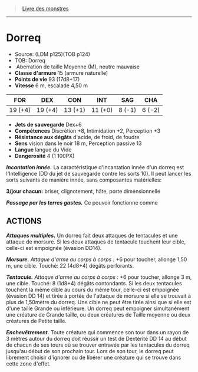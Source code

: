 ﻿> [Livre des monstres](tome_of_beasts_old.md)

---

# Dorreq

- Source: (LDM p125)(TOB p124)
- TOB: Dorreq
-  Aberration de taille Moyenne (M), neutre mauvaise
- **Classe d'armure** 15 (armure naturelle)
- **Points de vie** 93 (17d8+17)
- **Vitesse** 6 m, escalade 4,50 m

|FOR|DEX|CON|INT|SAG|CHA|
|---|---|---|---|---|---|
|19 (+4)|19 (+4)|13 (+1)|11 (+0)|8 (-1)|6 (-2)|

- **Jets de sauvegarde** Dex+6
- **Compétences** Discrétion +8, Intimidation +2, Perception +3
- **Résistance aux dégâts** d'acide, de froid, de foudre
- **Sens** vision dans le noir 18 m, Perception passive 13
- **Langue** langue du Vide
- **Dangerosité** 4 (1 100PX)

**_Incantation innée._** La caractéristique d'incantation innée d'un dorreq est l'Intelligence (DD du jet de sauvegarde contre les sorts 10). Il peut lancer les sorts suivants de manière innée, sans composantes matérielles:

**3/jour chacun:** briser, clignotement, hâte, porte dimensionnelle

**_Passage par les terres gastes._** Ce pouvoir fonctionne comme

## ACTIONS

**_Attaques multiples._** Un dorreq fait deux attaques de tentacules et une attaque de morsure. Si les deux attaques de tentacule touchent leur cible, celle-ci est empoignée (évasion DD14).

**_Morsure._** _Attaque d'arme au corps à corps :_ +6 pour toucher, allonge 1,50 m, une cible. Touché: 22 (4d8+4) dégâts perforants.

**_Tentacule._** _Attaque d'arme au corps à corps :_ +6 pour toucher, allonge 3 m, une cible. Touché: 8 (1d8+4) dégâts contondants. Si les deux tentacules touchent la même cible au cours du même tour, celle-ci est empoignée (évasion DD 14) et tirée à portée de l'attaque de morsure si elle se trouvait à plus de 1,50mètre du dorreq. Une cible ne peut être tirée ainsi que si elle est d'une taille Grande ou inférieure. Un dorreq peut empoigner simultanément une créature de Grande taille, ou deux créatures de Taille moyenne ou deux créatures de Petite taille.

**_Enchevêtrement._** Toute créature qui commence son tour dans un rayon de 3 mètres autour du dorreq doit réussir un test de Dextérité DD 14 au début de chacun de ses tours où se trouver entravée par les tentacules du dorreq jusqu'au début de son prochain tour. Lors de son tour, le dorreq peut librement choisir d'ignorer ou de libérer une créature qui se trouve dans cette zone d'effet.


